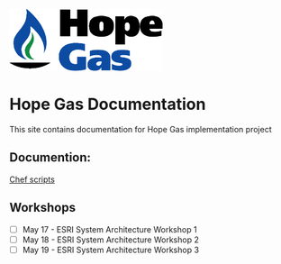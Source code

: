 ![Hope](./images/hopegas.png)
# Hope Gas Documentation

This site contains documentation for Hope Gas implementation project

## Documention:


[Chef scripts](https://github.com/ramtechjoe/mydocfx/tree/test-site/chef)


## Workshops

- [ ] May 17 - ESRI System Architecture Workshop 1
- [ ] May 18 - ESRI System Architecture Workshop 2
- [ ] May 19 - ESRI System Architecture Workshop 3
